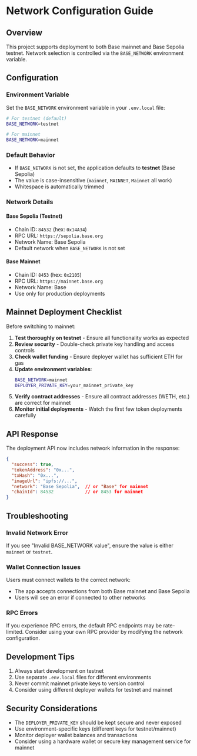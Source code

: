 # Network Configuration Guide

## Overview

This project supports deployment to both Base mainnet and Base Sepolia testnet. Network selection is controlled via the `BASE_NETWORK` environment variable.

## Configuration

### Environment Variable

Set the `BASE_NETWORK` environment variable in your `.env.local` file:

```bash
# For testnet (default)
BASE_NETWORK=testnet

# For mainnet
BASE_NETWORK=mainnet
```

### Default Behavior

- If `BASE_NETWORK` is not set, the application defaults to **testnet** (Base Sepolia)
- The value is case-insensitive (`mainnet`, `MAINNET`, `Mainnet` all work)
- Whitespace is automatically trimmed

### Network Details

#### Base Sepolia (Testnet)
- Chain ID: `84532` (hex: `0x14A34`)
- RPC URL: `https://sepolia.base.org`
- Network Name: Base Sepolia
- Default network when `BASE_NETWORK` is not set

#### Base Mainnet
- Chain ID: `8453` (hex: `0x2105`)
- RPC URL: `https://mainnet.base.org`
- Network Name: Base
- Use only for production deployments

## Mainnet Deployment Checklist

Before switching to mainnet:

1. **Test thoroughly on testnet** - Ensure all functionality works as expected
2. **Review security** - Double-check private key handling and access controls
3. **Check wallet funding** - Ensure deployer wallet has sufficient ETH for gas
4. **Update environment variables**:
   ```bash
   BASE_NETWORK=mainnet
   DEPLOYER_PRIVATE_KEY=your_mainnet_private_key
   ```
5. **Verify contract addresses** - Ensure all contract addresses (WETH, etc.) are correct for mainnet
6. **Monitor initial deployments** - Watch the first few token deployments carefully

## API Response

The deployment API now includes network information in the response:

```json
{
  "success": true,
  "tokenAddress": "0x...",
  "txHash": "0x...",
  "imageUrl": "ipfs://...",
  "network": "Base Sepolia",  // or "Base" for mainnet
  "chainId": 84532            // or 8453 for mainnet
}
```

## Troubleshooting

### Invalid Network Error
If you see "Invalid BASE_NETWORK value", ensure the value is either `mainnet` or `testnet`.

### Wallet Connection Issues
Users must connect wallets to the correct network:
- The app accepts connections from both Base mainnet and Base Sepolia
- Users will see an error if connected to other networks

### RPC Errors
If you experience RPC errors, the default RPC endpoints may be rate-limited. Consider using your own RPC provider by modifying the network configuration.

## Development Tips

1. Always start development on testnet
2. Use separate `.env.local` files for different environments
3. Never commit mainnet private keys to version control
4. Consider using different deployer wallets for testnet and mainnet

## Security Considerations

- The `DEPLOYER_PRIVATE_KEY` should be kept secure and never exposed
- Use environment-specific keys (different keys for testnet/mainnet)
- Monitor deployer wallet balances and transactions
- Consider using a hardware wallet or secure key management service for mainnet
